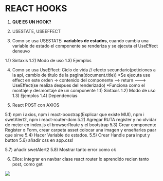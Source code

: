 # REACT HOOKS

1) **QUE ES UN HOOK?**

2) USESTATE, USEEFFECT

3) Como se usa USESTATE: **variables de estados**, cuando cambia una variable de estado el componente se renderiza y se ejecuta el UseEffect deneuvo

1.1) Sintaxis
1.2) Modo de uso
1.3) Ejemplos

4) Como se usa UseEffect: Ciclo de vida // efecto secundario(peticiones a la api, cambio de titulo de la pagina(document.title))
*Se ejecuta use effect en este orden -> contenido del componente --> return ---> UseEffect(se realiza despues del renderizado)
*Funciona como el montaje y desmontaje de un componente
1.1) Sintaxis
1.2) Modo de uso
1.3) Ejemplos
1.4) Dependencias

5) React POST con AXIOS

5.1) npm i axios, npm i react-boostrap(Explicar que existe MUI), npm i swetAlert2, npm i react-router-dom
5.2) Agregar RUTA register y no olvidar de meter en index.js el browserRoute y el bootstrap
5.3) Crear componente Register o Form, crear carpeta asset colocar una imagen y enseñarles paar que sirve
5.4) Hacer Variable de estados.
5.5) Crear Handle para input y button
5.6) añadir css en app.css!

5.7) añadir swetAlert2
5.8) Mostrar tanto error como ok


6) Ellos: integrar en navbar clase react router lo aprendido recien tanto post, como get

![](https://tsh.io/wp-content/uploads/2020/10/react-hooks-best-practices-lead_.jpg)

